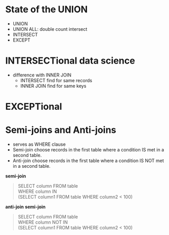 # State of the UNION
- UNION
- UNION ALL: double count intersect
- INTERSECT
- EXCEPT

# INTERSECTional data science
- difference with INNER JOIN
  - INTERSECT find for same records
  - INNER JOIN find for same keys
# EXCEPTional 


# Semi-joins and Anti-joins
- serves as WHERE clause
- Semi-join choose records in the first table where a condition IS met in a second table.
- Anti-join choose records in the first table where a condition IS NOT met in a second table.

__semi-join__
> SELECT column FROM table  
> WHERE column IN  
> (SELECT column1 FROM table WHERE column2 < 100)

__anti-join__
__semi-join__
> SELECT column FROM table  
> WHERE column NOT IN  
> (SELECT column1 FROM table WHERE column2 < 100)